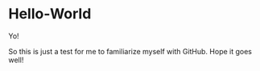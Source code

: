 # Hello-World

Yo!

So this is just a test for me to familiarize myself with GitHub. Hope it goes well!
